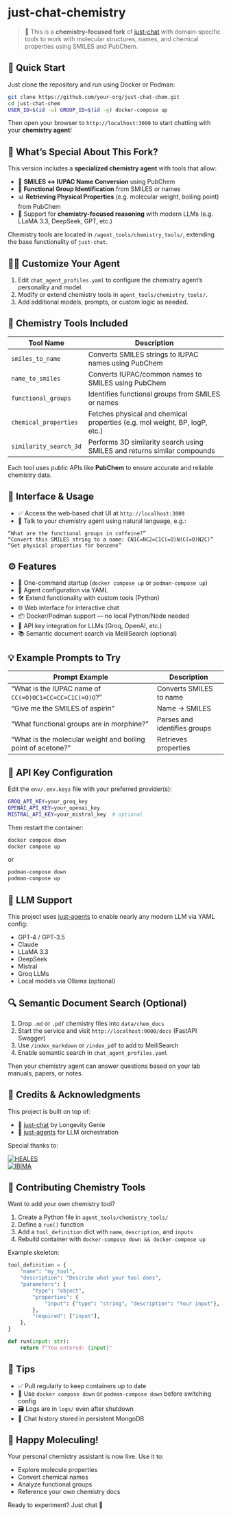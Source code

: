 # just-chat-chemistry

> 🧪 This is a **chemistry-focused fork** of [just-chat](https://github.com/longevity-genie/just-chat) with domain-specific tools to work with molecular structures, names, and chemical properties using SMILES and PubChem.

## 🚀 Quick Start

Just clone the repository and run using Docker or Podman:

```bash
git clone https://github.com/your-org/just-chat-chem.git
cd just-chat-chem
USER_ID=$(id -u) GROUP_ID=$(id -g) docker-compose up
```

Then open your browser to `http://localhost:3000` to start chatting with your **chemistry agent**!

## 🧪 What’s Special About This Fork?

This version includes a **specialized chemistry agent** with tools that allow:

- 🔁 **SMILES ↔ IUPAC Name Conversion** using PubChem  
- 🧬 **Functional Group Identification** from SMILES or names  
- 📊 **Retrieving Physical Properties** (e.g. molecular weight, boiling point) from PubChem  
- 🧠 Support for **chemistry-focused reasoning** with modern LLMs (e.g. LLaMA 3.3, DeepSeek, GPT, etc.)

Chemistry tools are located in `/agent_tools/chemistry_tools/`, extending the base functionality of `just-chat`.

## 🧑‍🔬 Customize Your Agent

1. Edit `chat_agent_profiles.yaml` to configure the chemistry agent’s personality and model.  
2. Modify or extend chemistry tools in `agent_tools/chemistry_tools/`.  
3. Add additional models, prompts, or custom logic as needed.

## 🔬 Chemistry Tools Included

| Tool Name                | Description                                                                 |
|--------------------------|-----------------------------------------------------------------------------|
| `smiles_to_name`         | Converts SMILES strings to IUPAC names using PubChem                        |
| `name_to_smiles`         | Converts IUPAC/common names to SMILES using PubChem                         |
| `functional_groups`      | Identifies functional groups from SMILES or names                           |
| `chemical_properties`    | Fetches physical and chemical properties (e.g. mol weight, BP, logP, etc.)  |
| `similarity_search_3d`   | Performs 3D similarity search using SMILES and returns similar compounds    |

Each tool uses public APIs like **PubChem** to ensure accurate and reliable chemistry data.

## 💬 Interface & Usage

- ✅ Access the web‑based chat UI at `http://localhost:3000`  
- 🧪 Talk to your chemistry agent using natural language, e.g.:

```text
“What are the functional groups in caffeine?”
“Convert this SMILES string to a name: CN1C=NC2=C1C(=O)N(C(=O)N2C)”
“Get physical properties for benzene”
```

## ⚙️ Features

- 🚀 One-command startup (`docker compose up` or `podman-compose up`)  
- 🧠 Agent configuration via YAML  
- 🛠️ Extend functionality with custom tools (Python)  
- 🌐 Web interface for interactive chat  
- 📦 Docker/Podman support — no local Python/Node needed  
- 🔑 API key integration for LLMs (Groq, OpenAI, etc.)  
- 📚 Semantic document search via MeiliSearch (optional)
  
## 💡 Example Prompts to Try

| Prompt Example                                               | Description                    |
|--------------------------------------------------------------|--------------------------------|
| “What is the IUPAC name of `CC(=O)OC1=CC=CC=C1C(=O)O`?”      | Converts SMILES to name        |
| “Give me the SMILES of aspirin”                              | Name → SMILES                  |
| “What functional groups are in morphine?”                    | Parses and identifies groups   |
| “What is the molecular weight and boiling point of acetone?” | Retrieves properties           |

## 🔐 API Key Configuration

Edit the `env/.env.keys` file with your preferred provider(s):

```bash
GROQ_API_KEY=your_groq_key
OPENAI_API_KEY=your_openai_key
MISTRAL_API_KEY=your_mistral_key  # optional
```

Then restart the container:

```bash
docker compose down
docker compose up
```

or

```bash
podman-compose down
podman-compose up
```

## 🧠 LLM Support

This project uses [just-agents](https://github.com/longevity-genie/just-agents) to enable nearly any modern LLM via YAML config:

- GPT‑4 / GPT‑3.5  
- Claude  
- LLaMA 3.3  
- DeepSeek  
- Mistral  
- Groq LLMs  
- Local models via Ollama (optional)

## 🔍 Semantic Document Search (Optional)

1. Drop `.md` or `.pdf` chemistry files into `data/chem_docs`  
2. Start the service and visit `http://localhost:9000/docs` (FastAPI Swagger)  
3. Use `/index_markdown` or `/index_pdf` to add to MeiliSearch  
4. Enable semantic search in `chat_agent_profiles.yaml`  

Then your chemistry agent can answer questions based on your lab manuals, papers, or notes.

## 🤝 Credits & Acknowledgments

This project is built on top of:

- 🔗 [just-chat](https://github.com/longevity-genie/just-chat) by Longevity Genie  
- 🧠 [just-agents](https://github.com/longevity-genie/just-agents) for LLM orchestration

Special thanks to:

[![HEALES](images/heales.jpg)](https://heales.org/)  
[![IBIMA](images/IBIMA.jpg)](https://ibima.med.uni-rostock.de/)

## 🧪 Contributing Chemistry Tools

Want to add your own chemistry tool?

1. Create a Python file in `agent_tools/chemistry_tools/`  
2. Define a `run()` function  
3. Add a `tool_definition` dict with `name`, `description`, and `inputs`  
4. Rebuild container with `docker-compose down && docker-compose up`

Example skeleton:

```python
tool_definition = {
    "name": "my_tool",
    "description": "Describe what your tool does",
    "parameters": {
        "type": "object",
        "properties": {
            "input": {"type": "string", "description": "Your input"},
        },
        "required": ["input"],
    },
}

def run(input: str):
    return f"You entered: {input}"
```

## 🧼 Tips

- ✅ Pull regularly to keep containers up to date  
- 🧹 Use `docker compose down` or `podman-compose down` before switching config  
- 🗃️ Logs are in `logs/` even after shutdown  
- 💬 Chat history stored in persistent MongoDB

## 🧪 Happy Moleculing!

Your personal chemistry assistant is now live. Use it to:

- Explore molecule properties  
- Convert chemical names  
- Analyze functional groups  
- Reference your own chemistry docs

Ready to experiment? Just chat 🔬
